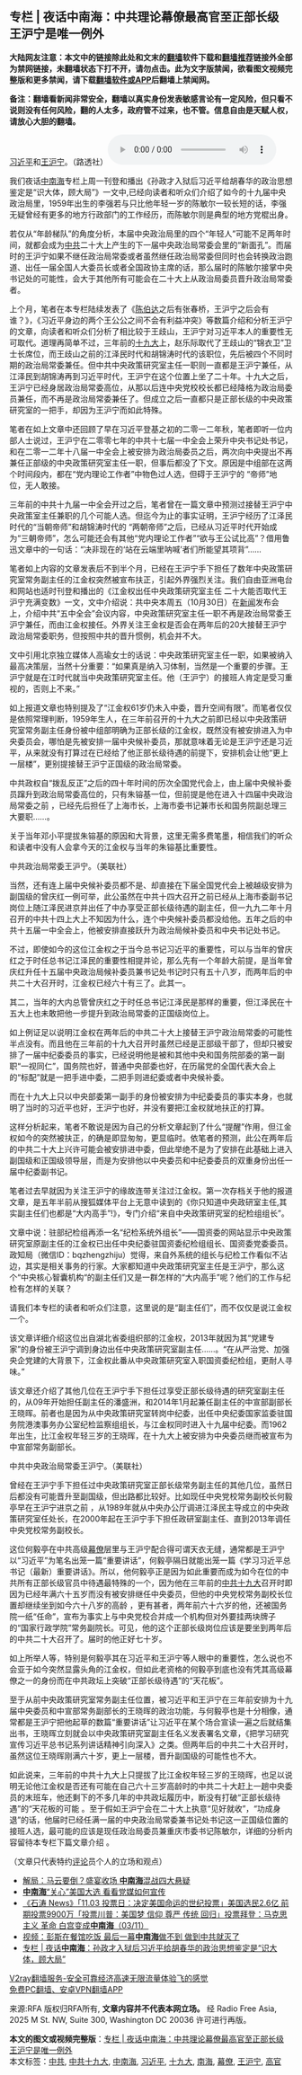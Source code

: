  <h2>专栏 | 夜话中南海：中共理论幕僚最高官至正部长级 王沪宁是唯一例外</h2> <p class="notice"><b>大陆网友注意：本文中的链接除此处和文末的<a href="https://github.com/bannedbook/fanqiang" >翻墙</a>软件下载和<a href="https://github.com/killgcd/justmysocks/blob/master/README.md">翻墙推荐</a>链接外全部为禁网链接，未翻墙状态下打不开，请勿点击。此为文字版禁闻，欲看图文视频完整版和更多禁闻，请下载<a href="https://github.com/bannedbook/fanqiang">翻墙软件或APP</a>后翻墙上禁闻网。</p><p>备注：翻墙看新闻非常安全，翻墙以真实身份发表敏感言论有一定风险，但只看不说则没有任何风险，翻的人太多，政府管不过来，也不管。信息自由是天赋人权，请放心大胆的翻墙。</b></p>  <div class="entry"> <p><a href="https://www.bannedbook.org/bnews/tag/%e4%b9%a0%e8%bf%91%e5%b9%b3/" class="st_tag internal_tag" rel="tag" title="标签 习近平 下的日志">习近平</a>和<a href="https://www.bannedbook.org/bnews/tag/%e7%8e%8b%e6%b2%aa%e5%ae%81/" class="st_tag internal_tag" rel="tag" title="标签 王沪宁 下的日志">王沪宁</a>。（路透社）<audio controls="controls" class="story_audio" type="audio/mpeg" preload="metadata" src="https://www.rfa.org/mandarin/zhuanlan/yehuazhongnanhai/gx-11062020143019.html/m1106gxeweb.mp3"></audio></p> <p>我们夜话<a href="https://www.bannedbook.org/bnews/tag/%e4%b8%ad%e5%8d%97%e6%b5%b7/" class="st_tag internal_tag" rel="tag" title="标签 中南海 下的日志">中南海</a>专栏上周一刊登和播出《孙政才入狱后习近平给胡春华的政治思想鉴定是“识大体，顾大局”》一文中,已经向读者和听众们介绍了如今的十九届中央政治局里，1959年出生的李强若与只比他年轻一岁的陈敏尔一较长短的话，李强无疑曾经有更多的地方行政部门的工作经历，而陈敏尔则是典型的地方党棍出身。</p> <p>若仅从“年龄梯队”的角度分析，本届中央政治局里的四个“年轻人”可能不足两年时间，就都会成为<a href="https://www.bannedbook.org/bnews/tag/%e4%b8%ad%e5%85%b1/" class="st_tag internal_tag" rel="tag" title="标签 中共 下的日志">中共</a>二十大上产生的下一届中央政治局常委会里的“新面孔”。而届时的王沪宁如果不继任政治局常委或者虽然继任政治局常委但同时也会转换政治跑道、出任一届全国人大委员长或者全国政协主席的话，那么届时的陈敏尔接掌中央书记处的可能性，会大于其他所有可能会在二十大上从政治局委员晋升政治局常委者。</p> <p>上个月，笔者在本专栏陆续发表了《<span class='wp_keywordlink'><a href="https://www.bannedbook.org/forum2/topic1154.html" title="陈伯达传" target="_blank">陈伯达</a></span>之后有张春桥，王沪宁之后会有谁？》，《习近平身边的两个王公公之间不会有利益冲突》等数篇介绍和分析王沪宁的文章，向读者和听众们分析了相比较于王歧山，王沪宁对习近平本人的重要性无可取代。道理再简单不过，三年前的<a href="https://www.bannedbook.org/bnews/tag/%e5%8d%81%e4%b9%9d%e5%a4%a7/" class="st_tag internal_tag" rel="tag" title="标签 十九大 下的日志">十九大</a>上，赵乐际取代了王歧山的“锦衣卫”卫士长席位，而王歧山之前的江泽民时代和胡锦涛时代的该职位，先后被四个不同时期的政治局常委兼任。但中共中央政策研究室主任一职则一直都是王沪宁兼任，从江泽民到胡锦涛再到习近平时代，王沪宁在这个位置上坐了二十年。十九大之后，王沪宁已经身居政治局常委高位，从那以后连中央党校校长都已经降格为政治局委员兼任，而不再是政治局常委兼任了。但成立之后一直都只是正部长级的中央政策研究室的一把手，却因为王沪宁而如此特殊。</p> <p>笔者在如上文章中还回顾了早在习近平登基之初的二零一二年秋，笔者即听一位内部人士说过，王沪宁在二零零七年的中共十七届一中全会上荣升中央书记处书记，和在二零一二年十八届一中全会上被安排为政治局委员之后，两次向中央提出不再兼任正部级的中央政策研究室主任一职，但事后都没了下文。原因是中组部在这两个时间段内，都在“党内理论工作者”中物色过人选，但碍于王沪宁的 “帝师”地位，无人敢接。</p> <p>三年前的中共十九届一中全会开过之后，笔者曾在一篇文章中预测过接替王沪宁中央政策室主任兼职的几个可能人选。但迄今为止的事实证明，王沪宁经历了江泽民时代的“当朝帝师”和胡锦涛时代的 “两朝帝师”之后，已经从习近平时代开始成为“三朝帝师”，怎么可能还会有其他“党内理论工作者”“欲与王公试比高”？借用鲁迅文章中的一句话：“决非现在的‘站在云端里呐喊’者们所能望其项背”……</p> <p>笔者如上内容的文章发表后不到半个月，已经在王沪宁手下担任了数年中央政策研究室常务副主任的江金权突然被宣布扶正，引起外界强烈关注。我们自由亚洲电台和网站也适时刊登和播出的《江金权出任中央政策研究室主任 二十大能否取代王沪宁充满变数》一文，文中介绍说：共中央本周五（10月30日）在<span class='wp_keywordlink_affiliate'><a href="https://www.bannedbook.org/" title="新闻">新闻</a></span>发布会上，介绍中共“五中全会”会议内容，中央政策研究室主任一职不再是政治局常委王沪宁兼任，而由江金权接任。外界关注王金权是否会在两年后的20大接替王沪宁政治局常委职务，但按照中共的晋升惯例，机会并不大。</p>  <p>文中引用北京独立媒体人高瑜女士的话说：中央政策研究室主任一职，如果被纳入最高决策层，当然十分重要：“如果真是纳入习体制，当然是一个重要的步骤。王沪宁就是在江时代就当中央政策研究室主任。他（王沪宁）的接班人肯定是受习重视的，否则上不来。”</p> <p>如上报道文章也特别提及了“江金权61岁仍未入中委，晋升空间有限”。而笔者仅仅是依照常理判断，1959年生人，在三年前召开的十九大之前即已经以中央政策研究室常务副主任身份被中组部明确为正部长级的江金权，既然没有被安排进入为中央委员会，哪怕是先被安排一届中央候补委员，那就意味着无论是王沪宁还是习近平，从来就没有打算过在已经给了他正部长级待遇的前提下，安排机会让他“更上一层楼”，更别提接替王沪宁正国级的政治局常委。</p> <p>中共政权自“拨乱反正”之后的四十年时间的历次全国党代会上，由上届中央候补委员蹿升到政治局常委高位的，只有朱镕基一位，但前提是他在进入十四届中央政治局常委之前 ，已经先后担任了上海市长，上海市委书记兼市长和国务院副总理三大要职……。</p> <p>关于当年邓小平提拔朱镕基的原因和大背景，这里无需多费笔墨，相信我们的听众和读者中没有人会拿今天的江金权与当年的朱镕基比重要性。</p> <p>中共政治局常委王沪宁。（美联社） </p> <p>当然，还有连上届中央候补委员都不是、却直接在下届全国党代会上被越级安排为副国级的曾庆红一例可举，此公虽然在中共十四大召开之前已经从上海市委副书记岗位上随江泽民进京并出任了中办享受正部长级待遇的副主任，但一九九二年十月召开的中共十四上大上不知因为什么，连个中央候补委员都没给他。五年之后的中共十五届一中全会上，他被安排直接跃升为政治局候补委员和中央书记处书记。</p> <p>不过，即使如今的这位江金权之于当今总书记习近平的重要性，可以与当年的曾庆红之于时任总书记江泽民的重要性相提并论，那么先有一个年龄大前提，是当年曾庆红升任十五届中央政治局候补委员兼书记处书记时只有五十八岁，而两年后的中共二十大召开时，江金权已经六十有三了。此其一。</p>  <p>其二，当年的大内总管曾庆红之于时任总书记江泽民是那样的重要，但江泽民在十五大上也未敢把他一步提升到政治局常委的正国级岗位上。</p> <p>如上例证足以说明江金权在两年后的中共二十大上接替王沪宁政治局常委的可能性半点没有。而且他在三年前的十九大召开时虽然已经是正部级干部了，但却只被安排了一届中纪委委员的事实，已经说明他是被和其他中央和国务院部委的第一副职“一视同仁”，国务院也好，普通中央部委也好，在历届党的全国代表大会上的“标配”就是一把手进中委，二把手则进纪委或者中央候补委。</p> <p>而在十九大上只以中央部委第一副手的身份被安排为中纪委委员的事实本身，也就明了当时的习近平也好，王沪宁也好，并没有要把江金权就地扶正的打算。</p> <p>这样分析起来，笔者不敢说是因为自己的分析文章起到了什么“提醒”作用，但江金权如今的突然被扶正，的确是即显匆匆，更显临时。依笔者的预测，此公在两年后的中共二十大上兴许可能会被安排进中委，但此举绝不是为了安排在此基础上进入副国级和正国级领导层，而是为安排他以中央委员和中纪委委员的双重身份出任一届中纪委副书记。</p> <p>笔者过去早就因为关注王沪宁的缘故连带关注过江金权。第一次存档关于他的报道文章，是五年半前从搜狐媒体平台上无意中读到的《你只知道中央政研室主任,其实副主任们也都是“大内高手”!》，专门介绍“来自中央政策研究室的纪检组组长”。</p> <p>文章中说：驻部纪检组再添一名“纪检系统外组长”——国资委的网站显示中央政策研究室原副主任的江金权已出任中央纪委驻国资委纪检组组长、国资委党委委员。政知局（微信ID：bqzhengzhiju）觉得，来自外系统的组长与纪检工作看似不沾边，其实是相关事务的行家。大家都知道中央政策研究室主任是王沪宁，那么这个“中央核心智囊机构“的副主任们又是一群怎样的“大内高手”呢？他们的工作与纪检有怎样的关联？</p> <p>请我们本专栏的读者和听众们注意，这里说的是“副主任们”，而不仅仅是说江金权一个。</p>  <p>该文章详细介绍这位出自湖北省委组织部的江金权，2013年就因为其“党建专家”的身份被王沪宁调到身边出任中央政策研究室副主任……。“在从严治党、加强央企党建的大背景下，江金权此番从中央政策研究室入职国资委纪检组，更耐人寻味。”</p> <p>该文章还介绍了其他几位在王沪宁手下担任过享受正部长级待遇的研究室副主任的，从09年开始担任副主任的潘盛洲，和2014年1月起兼任副主任的中宣部副部长王晓晖。前者也是因为从中央政策研究室转岗中纪委，出任中央纪委国家监委驻国务院港澳事务办公室纪检监察组组长，与江金权同时进入十九届中纪委。而1962年出生，比江金权年轻三岁的王晓晖，在十九大上被安排为中央委员继而被宣布为中宣部常务副部长。</p> <p>中共中央政治局常委王沪宁。（美联社） </p> <p>曾经在王沪宁手下担任过中央政策研究室正部长级常务副主任的其他几位，虽然日后都没有可能晋升至副国级，但出路都比较好。比如现任中央党校常务副校长何毅亭早在王沪宁进京之前 ，从1989年就从中央办公厅调进江泽民主导成立的中央政策研究室任处长，在2000年起在王沪宁手下担任政研室副主任、直到2013年调任中央党校常务副校长。</p> <p>这位何毅亭在中共高级<a href="https://www.bannedbook.org/bnews/tag/%e5%b9%95%e5%83%9a/" class="st_tag internal_tag" rel="tag" title="标签 幕僚 下的日志">幕僚</a>层里与王沪宁配合得可谓天衣无缝，通常都是王沪宁以“习近平”为笔名出笼一篇“重要讲话”，何毅亭隔日就能出笼一篇《学习习近平总书记（最新）重要讲话》。所以，他何毅亭正是因为如此重要而成为如今在位的中共所有正部长级官员中待遇最特殊的一个，因为他在三年前的<a href="https://www.bannedbook.org/bnews/tag/%e4%b8%ad%e5%85%b1%e5%8d%81%e4%b9%9d%e5%a4%a7/" class="st_tag internal_tag" rel="tag" title="标签 中共十九大 下的日志">中共十九大</a>召开时即因为已经年满六十五岁而没有被安排继任中央委员，但他的中央党校常务副校长位置却继续坐到如今六十八岁的高龄 ，更有甚者，两年前六十六岁的他，还被国务院一纸“任命”，宣布为事实上与中央党校合并成一个机构但对外要挂两块牌子的“国家行政学院”常务副院长。可见，他的这个正部长级岗位应该是要坐到两年后的中共二十大召开了。届时的他正好七十岁。</p> <p>如上所举人等，特别是何毅亭其在习近平和王沪宁等人眼中的重要性，怎么说也不会亚于如今突然显露头角的江金权，但如此老资格的何毅亭到底也没有凭其高级幕僚之一的身份而在中共政坛上突破“正部长级待遇”的“天花板”。</p> <p>至于从前中央政策研究室常务副主任位置，被习近平和王沪宁在三年前安排为十九届中央委员和中宣部常务副部长的王晓晖的政治功能，与何毅亭也是十分相像，通常都是王沪宁把他起草的数篇“重要讲话”让习近平在某个场合宣读一遍之后就结集出书，王晓晖立刻就会以中央政策研究室副主任名义发表署名文章，《把学习研究宣传习近平总书记系列讲话精神引向深入》之类。但两年后的中共二十大召开时，虽然这位王晓晖刚满六十岁，更上一层楼，晋升副国级的可能性也不大。</p>  <p>如此说来，三年前的中共十九大上只提拔了比江金权年轻三岁的王晓晖，也足以说明无论他江金权是否还有可能在自己六十三岁高龄时的中共二十大赶上一趟中央委员的末班车，他还剩下的不多几年的中共政坛履历中，断没有打破“正部长级待遇”的“天花板的可能 。至于假如王沪宁会在二十大上执意“见好就收”，“功成身退”的话，他届时已经任满一届的中央政治局常委兼书记处书记这一正国级位置的接班人选，最可能的应该是现任政治局委员兼重庆市委书记陈敏尔，详细的分析内容留待本专栏下篇文章介绍 。</p> <p>（文章只代表特约<span class='wp_keywordlink_affiliate'><a href="https://www.bannedbook.org/bnews/comments/" title="新闻评论" target="_blank">评论</a></span>员个人的立场和观点）</p> <ul class='op-related-articles' title='相关阅读'> <li><a href='https://www.bannedbook.org/bnews/comments/20201105/1426033.html' target='_blank'>解局：马云要倒？盛宴收场 <b>中南海</b>混战四大悬疑</a></li> <li><a href='https://www.bannedbook.org/bnews/cbnews/20201104/1425570.html' target='_blank'><b>中南海</b>“关心”美国大选 看看党媒如何宣传</a></li> <li><a href='https://www.bannedbook.org/bnews/bannedvideo/20201104/1425260.html' target='_blank'>《石涛 News》「11.03 投票日：决定美国命运的世纪投票」美国选民2.6亿 前期投票9900万「投票川普：美国梦 信仰 尊严 传统 回归」投票拜登：马克思主义 革命 白宫变成<b>中南海</b>（03/11）</a></li> <li><a href='https://www.bannedbook.org/bnews/cnnews/20201103/1424834.html' target='_blank'>视频：彭斯在餐馆吃饭 最后一幕<b>中南海</b>做不到 做到中共就灭了</a></li> <li><a href='https://www.bannedbook.org/bnews/cbnews/20201103/1424662.html' target='_blank'>专栏 | 夜话<b>中南海</b>：孙政才入狱后习近平给胡春华的政治思想鉴定是“识大体，顾大局”</a></li> </ul> <p class="texttj"> <a href="https://www.bannedbook.org/forum23/topic22702.html" target="_blank">V2ray翻墙服务-安全可靠经济高速无限流量体验飞的感觉</a><br/> <a href="https://github.com/bannedbook/fanqiang/wiki/%E7%A6%81%E9%97%BB%E7%BD%91%E5%AE%89%E5%8D%93%E7%BF%BB%E5%A2%99%E6%96%B0%E9%97%BBAPP" target="_blank">免费PC翻墙、安卓VPN翻墙APP</a></p><p>来源:RFA  版权归RFA所有, <strong>文章内容并不代表本网立场。</strong>  经 Radio Free Asia, 2025 M St. NW, Suite 300, Washington DC 20036 许可进行再版。</p><a name='sharetosocial'></a>       <div><b>本文的图文或视频完整版</b>：<a href='https://www.bannedbook.org/bnews/cbnews/20201107/1427113.html'>专栏 | 夜话中南海：中共理论幕僚最高官至正部长级 王沪宁是唯一例外</a></div>  </div><!--END ENTRY--> <div class="postfooter"> <div>本文标签：<a href="https://www.bannedbook.org/bnews/tag/%e4%b8%ad%e5%85%b1/" rel="tag">中共</a>, <a href="https://www.bannedbook.org/bnews/tag/%e4%b8%ad%e5%85%b1%e5%8d%81%e4%b9%9d%e5%a4%a7/" rel="tag">中共十九大</a>, <a href="https://www.bannedbook.org/bnews/tag/%e4%b8%ad%e5%8d%97%e6%b5%b7/" rel="tag">中南海</a>, <a href="https://www.bannedbook.org/bnews/tag/%e4%b9%a0%e8%bf%91%e5%b9%b3/" rel="tag">习近平</a>, <a href="https://www.bannedbook.org/bnews/tag/%e5%8d%81%e4%b9%9d%e5%a4%a7/" rel="tag">十九大</a>, <a href="https://www.bannedbook.org/bnews/tag/%e5%8d%97%e6%b5%b7/" rel="tag">南海</a>, <a href="https://www.bannedbook.org/bnews/tag/%e5%b9%95%e5%83%9a/" rel="tag">幕僚</a>, <a href="https://www.bannedbook.org/bnews/tag/%e7%8e%8b%e6%b2%aa%e5%ae%81/" rel="tag">王沪宁</a>, <a href="https://www.bannedbook.org/bnews/tag/%E9%AB%98%E5%AE%98/" rel="tag">高官</a></div>  </div><!--END POSTFOOTER--> 